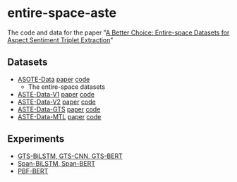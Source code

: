 # entire-space-aste
The code and data for the paper "[A Better Choice: Entire-space Datasets for Aspect Sentiment Triplet Extraction](https://arxiv.org/abs/2212.09052)"

## Datasets
- [ASOTE-Data](data/ASOTE-v2) [paper](https://arxiv.org/abs/2103.15255) [code](https://github.com/l294265421/ASOTE)
    - The entire-space datasets
- [ASTE-Data-V1](data/ASTE-Data-V1-AAAI2020) [paper](https://ojs.aaai.org/index.php/AAAI/article/view/6383) [code](https://github.com/xuuuluuu/SemEval-Triplet-data)
- [ASTE-Data-V2](data/ASTE-Data-V2-EMNLP2020) [paper](https://aclanthology.org/2020.emnlp-main.183.pdf) [code](https://github.com/xuuuluuu/Position-Aware-Tagging-for-ASTE)
- [ASTE-Data-GTS](data/GTS) [paper](https://aclanthology.org/2020.findings-emnlp.234.pdf) [code](https://github.com/NJUNLP/GTS)
- [ASTE-Data-MTL](data/OTE-MTL) [paper](https://aclanthology.org/2020.findings-emnlp.72/) [code](https://github.com/GeneZC/OTE-MTL)

## Experiments
- [GTS-BiLSTM, GTS-CNN, GTS-BERT](entire-space-aste-experiments/GTS)
- [Span-BiLSTM, Span-BERT](entire-space-aste-experiments/Span-ASTE)
- [PBF-BERT](https://github.com/l294265421/ASOTE)
